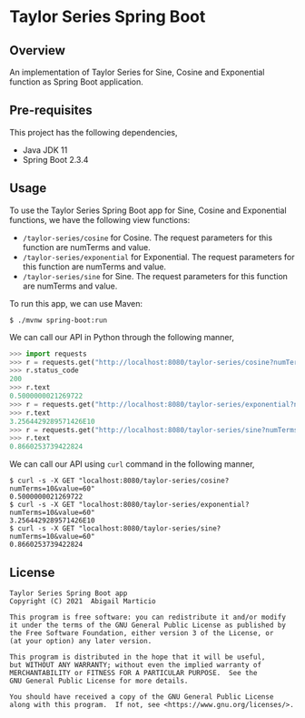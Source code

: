 # Taylor Series Spring Boot

## Overview

An implementation of Taylor Series for Sine, Cosine and Exponential function as Spring Boot application.

## Pre-requisites

This project has the following dependencies,

* Java JDK 11
* Spring Boot 2.3.4

## Usage

To use the Taylor Series Spring Boot app for Sine, Cosine and Exponential functions, we have the following view functions:

* `/taylor-series/cosine` for Cosine. The request parameters for this function are numTerms and value.
* `/taylor-series/exponential` for Exponential. The request parameters for this function are numTerms and value.
* `/taylor-series/sine` for Sine. The request parameters for this function are numTerms and value.

To run this app, we can use Maven:

```buildoutcfg
$ ./mvnw spring-boot:run
```

We can call our API in Python through the following manner,

```python
>>> import requests
>>> r = requests.get("http://localhost:8080/taylor-series/cosine?numTerms=10&value=60")
>>> r.status_code
200
>>> r.text
0.5000000021269722
>>> r = requests.get("http://localhost:8080/taylor-series/exponential?numTerms=10&value=60")
>>> r.text
3.2564429289571426E10
>>> r = requests.get("http://localhost:8080/taylor-series/sine?numTerms=10&value=60")
>>> r.text
0.8660253739422824
```

We can call our API using `curl` command in the following manner,

```buildoutcfg
$ curl -s -X GET "localhost:8080/taylor-series/cosine?numTerms=10&value=60"
0.5000000021269722
$ curl -s -X GET "localhost:8080/taylor-series/exponential?numTerms=10&value=60"
3.2564429289571426E10
$ curl -s -X GET "localhost:8080/taylor-series/sine?numTerms=10&value=60"
0.8660253739422824
```

## License

```
Taylor Series Spring Boot app
Copyright (C) 2021  Abigail Marticio

This program is free software: you can redistribute it and/or modify
it under the terms of the GNU General Public License as published by
the Free Software Foundation, either version 3 of the License, or
(at your option) any later version.

This program is distributed in the hope that it will be useful,
but WITHOUT ANY WARRANTY; without even the implied warranty of
MERCHANTABILITY or FITNESS FOR A PARTICULAR PURPOSE.  See the
GNU General Public License for more details.

You should have received a copy of the GNU General Public License
along with this program.  If not, see <https://www.gnu.org/licenses/>.
```